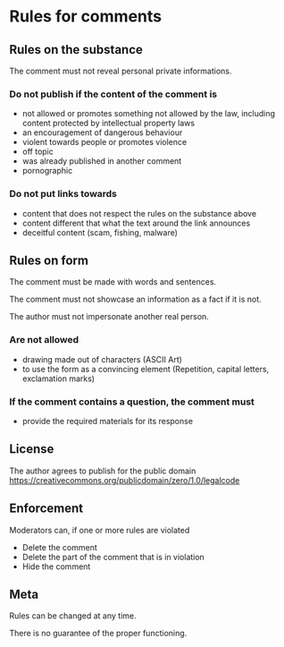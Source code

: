 # Rules for comments

## Rules on the substance

The comment must not reveal personal private informations.

### Do not publish if the content of the comment is


 * not allowed or promotes something not allowed by the law, including content protected by intellectual property laws
 * an encouragement of dangerous behaviour
 * violent towards people or promotes violence
 * off topic
 * was already published in another comment
 * pornographic

### Do not put links towards

 * content that does not respect the rules on the substance above
 * content different that what the text around the link announces
 * deceitful content (scam, fishing, malware)

## Rules on form

The comment must be made with words and sentences.

The comment must not showcase an information as a fact if it is not.

The author must not impersonate another real person.

### Are not allowed

 * drawing made out of characters (ASCII Art)
 * to use the form as a convincing element (Repetition, capital letters, exclamation marks)

### If the comment contains a question, the comment must

 * provide the required materials for its response

## License

The author agrees to publish for the public domain https://creativecommons.org/publicdomain/zero/1.0/legalcode


## Enforcement

Moderators can, if one or more rules are violated

 * Delete the comment
 * Delete the part of the comment that is in violation
 * Hide the comment

## Meta

Rules can be changed at any time.

There is no guarantee of the proper functioning.

